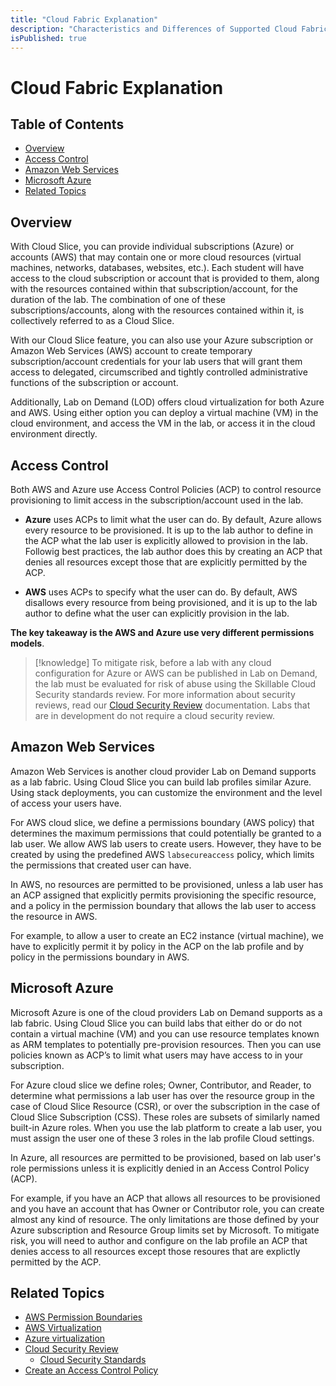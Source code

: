 ```yaml
---
title: "Cloud Fabric Explanation"
description: "Characteristics and Differences of Supported Cloud Fabrics. "
isPublished: true
---
```


# Cloud Fabric Explanation 

## Table of Contents 

- [Overview](#overview)
- [Access Control](#access-control)
- [Amazon Web Services](#amazon-web-services)
- [Microsoft Azure](#microsoft-azure)
- [Related Topics](#related-topics)

## Overview

With Cloud Slice, you can provide individual subscriptions (Azure) or accounts (AWS) that may contain one or more cloud resources (virtual machines, networks, databases, websites, etc.). Each student will have access to the cloud subscription or account that is provided to them, along with the resources contained within that subscription/account, for the duration of the lab. The combination of one of these subscriptions/accounts, along with the resources contained within it, is collectively referred to as a Cloud Slice. 

With our Cloud Slice feature, you can also use your Azure subscription or Amazon Web Services (AWS) account to create temporary subscription/account credentials for your lab users that will grant them access to delegated, circumscribed and tightly controlled administrative functions of the subscription or account.

Additionally, Lab on Demand (LOD) offers cloud virtualization for both Azure and AWS. Using either option you can deploy a virtual machine (VM) in the cloud environment, and access the VM in the lab, or access it in the cloud environment directly.

## Access Control 

Both AWS and Azure use Access Control Policies (ACP) to control resource provisioning to limit access in the subscription/account used in the lab. 

- **Azure** uses ACPs to limit what the user can do. By default, Azure allows every resource to be provisioned. It is up to the lab author to define in the ACP what the lab user is explicitly allowed to provision in the lab. Followig best practices, the lab author does this by creating an ACP that denies all resources except those that are explicitly permitted by the ACP.

- **AWS** uses ACPs to specify what the user can do. By default, AWS disallows every resource from being provisioned, and it is up to the lab author to define what the user can explicitly provision in the lab. 

**The key takeaway is the AWS and Azure use very different permissions models**. 

> [!knowledge] To mitigate risk, before a lab with any cloud configuration for Azure or AWS can be published in Lab on Demand, the lab must be evaluated for risk of abuse using the Skillable Cloud Security standards review. For more information about security reviews, read our [Cloud Security Review](/lod/cloud-security/cloud-security-review.md) documentation. Labs that are in development do not require a cloud security review.

## Amazon Web Services

Amazon Web Services is another cloud provider Lab on Demand supports as a lab fabric. Using Cloud Slice you can build lab profiles similar Azure. Using stack deployments, you can customize the environment and the level of access your users have.

For AWS cloud slice, we define a permissions boundary (AWS policy) that determines the maximum permissions that could potentially be granted to a lab user. We allow AWS lab users to create users. However, they have to be created by using the predefined AWS `labsecureaccess` policy, which limits the permissions that created user can have.
 
In AWS, no resources are permitted to be provisioned, unless a lab user has an ACP assigned that explicitly permits provisioning the specific resource, and a policy in the permission boundary that allows the lab user to access the resource in AWS.                     

For example, to allow a user to create an EC2 instance (virtual machine), we have to explicitly permit it by policy in the ACP on the lab profile and by policy in the permissions boundary in AWS. 

## Microsoft Azure

Microsoft Azure is one of the cloud providers Lab on Demand supports as a lab fabric. Using Cloud Slice you can build labs that either do or do not contain a virtual machine (VM) and you can use resource templates known as ARM templates to potentially pre-provision resources. Then you can use policies known as ACP’s to limit what users may have access to in your subscription. 

For Azure cloud slice we define roles; Owner, Contributor, and Reader, to determine what permissions a lab user has over the resource group in the case of Cloud Slice Resource (CSR), or over the subscription in the case of Cloud Slice Subscription (CSS). These roles are subsets of similarly named built-in Azure roles. When you use the lab platform to create a lab user, you must assign the user one of these 3 roles in the lab profile Cloud settings.

In Azure, all resources are permitted to be provisioned, based on lab user's role permissions unless it is explicitly denied in an Access Control Policy (ACP). 

For example, if you have an ACP that allows all resources to be provisioned and you have an account that has Owner or Contributor role, you can create almost any kind of resource. The only limitations are those defined by your Azure subscription and Resource Group limits set by Microsoft. To mitigate risk, you will need to author and configure on the lab profile an ACP that denies access to all resources except those resoures that are explictly permitted by the ACP. 

## Related Topics

- [AWS Permission Boundaries](/lod/aws-permission-boundary.md) 
- [AWS Virtualization](/lod/aws-virtualization.md)    
- [Azure virtualization](/lod/azure-virtualization.md)
- [Cloud Security Review](/lod/cloud-security/cloud-security-review.md)
    - [Cloud Security Standards](/lod/cloud-security/cloud-security-standards.md)
- [Create an Access Control Policy](lod/create-a-restriction-policy.md)
